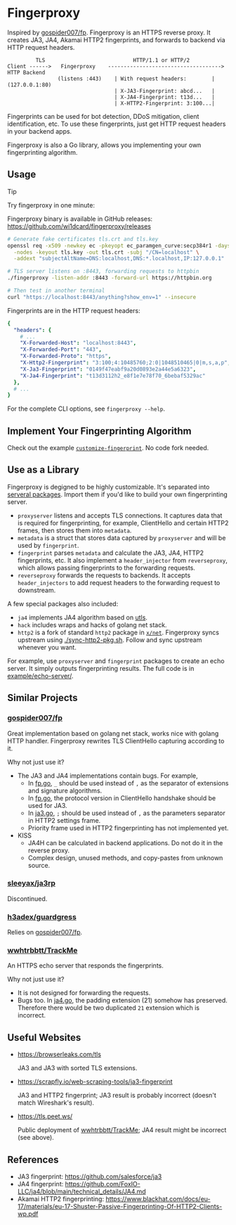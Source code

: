 # Fingerproxy

Inspired by [gospider007/fp](https://github.com/gospider007/fp). Fingerproxy is an HTTPS reverse proxy. It creates JA3, JA4, Akamai HTTP2 fingerprints, and forwards to backend via HTTP request headers.

```
         TLS                            HTTP/1.1 or HTTP/2
Client ------>   Fingerproxy    ------------------------------------>  HTTP Backend
                (listens :443)    | With request headers:        |    (127.0.0.1:80)
                                  | X-JA3-Fingerprint: abcd...   |
                                  | X-JA4-Fingerprint: t13d...   |
                                  | X-HTTP2-Fingerprint: 3:100...|
```

Fingerprints can be used for bot detection, DDoS mitigation, client identification, etc. To use these fingerprints, just get HTTP request headers in your backend apps.

Fingerproxy is also a Go library, allows you implementing your own fingerprinting algorithm.

## Usage

> [!TIP]
> Try fingerproxy in one minute:

Fingerproxy binary is available in GitHub releases: https://github.com/wi1dcard/fingerproxy/releases

```bash
# Generate fake certificates tls.crt and tls.key
openssl req -x509 -newkey ec -pkeyopt ec_paramgen_curve:secp384r1 -days 3650 \
  -nodes -keyout tls.key -out tls.crt -subj "/CN=localhost" \
  -addext "subjectAltName=DNS:localhost,DNS:*.localhost,IP:127.0.0.1"

# TLS server listens on :8443, forwarding requests to httpbin
./fingerproxy -listen-addr :8443 -forward-url https://httpbin.org

# Then test in another terminal
curl "https://localhost:8443/anything?show_env=1" --insecure
```

Fingerprints are in the HTTP request headers:

```yaml
{
  "headers": {
    # ...
    "X-Forwarded-Host": "localhost:8443",
    "X-Forwarded-Port": "443",
    "X-Forwarded-Proto": "https",
    "X-Http2-Fingerprint": "3:100;4:10485760;2:0|1048510465|0|m,s,a,p",
    "X-Ja3-Fingerprint": "0149f47eabf9a20d0893e2a44e5a6323",
    "X-Ja4-Fingerprint": "t13d3112h2_e8f1e7e78f70_6bebaf5329ac"
  },
  # ...
}
```

For the complete CLI options, see `fingerproxy --help`.

## Implement Your Fingerprinting Algorithm

Check out the example [`customize-fingerprint`](example/customize-fingerprint/). No code fork needed.

## Use as a Library

Fingerproxy is degigned to be highly customizable. It's separated into [serveral packages](pkg/). Import them if you'd like to build your own fingerprinting server.

- `proxyserver` listens and accepts TLS connections. It captures data that is required for fingerprinting, for example, ClientHello and certain HTTP2 frames, then stores them into `metadata`.
- `metadata` is a struct that stores data captured by `proxyserver` and will be used by `fingerprint`.
- `fingerprint` parses `metadata` and calculate the JA3, JA4, HTTP2 fingerprints, etc. It also implement a `header_injector` from `reverseproxy`, which allows passing fingerprints to the forwarding requests.
- `reverseproxy` forwards the requests to backends. It accepts `header_injectors` to add request headers to the forwarding request to downstream.

A few special packages also included:

- `ja4` implements JA4 algorithm based on [utls](https://github.com/refraction-networking/utls).
- `hack` includes wraps and hacks of golang net stack.
- `http2` is a fork of standard `http2` package in [`x/net`](https://github.com/golang/net/tree/master/http2). Fingerproxy syncs upstream using [./sync-http2-pkg.sh](./sync-http2-pkg.sh). Follow and sync upstream whenever you want.

For example, use `proxyserver` and `fingerprint` packages to create an echo server. It simply outputs fingerprinting results. The full code is in [example/echo-server/](example/echo-server/).

## Similar Projects

### [gospider007/fp](https://github.com/gospider007/fp)

Great implementation based on golang net stack, works nice with golang HTTP handler. Fingerproxy rewrites TLS ClientHello capturing according to it.

Why not just use it?

- The JA3 and JA4 implementations contain bugs. For example,
  - In [fp.go](https://github.com/gospider007/ja3/blob/a58a93a771b99909e859ead9a9492015dd916947/fp.go#L337), `_` should be used instead of `,` as the separator of extensions and signature algorithms.
  - In [fp.go](https://github.com/gospider007/ja3/blob/a58a93a771b99909e859ead9a9492015dd916947/fp.go#L80), the protocol version in ClientHello handshake should be used for JA3.
  - In [ja3.go](https://github.com/gospider007/ja3/blob/a58a93a771b99909e859ead9a9492015dd916947/ja3.go#L769), `;` should be used instead of `,` as the parameters separator in HTTP2 settings frame.
  - Priority frame used in HTTP2 fingerprinting has not implemented yet.
- KISS
  - JA4H can be calculated in backend applications. Do not do it in the reverse proxy.
  - Complex design, unused methods, and copy-pastes from unknown source.

### [sleeyax/ja3rp](https://github.com/sleeyax/ja3rp)

Discontinued.

### [h3adex/guardgress](https://github.com/h3adex/guardgress)

Relies on [gospider007/fp](https://github.com/gospider007/fp).

### [wwhtrbbtt/TrackMe](https://github.com/wwhtrbbtt/TrackMe)

An HTTPS echo server that responds the fingerprints.

Why not just use it?

- It is not designed for forwarding the requests.
- Bugs too. In [ja4.go](https://github.com/wwhtrbbtt/TrackMe/blob/41b7933efe9ea364ade88ac6ea0e79a7b0203227/ja4.go#L85), the padding extension (21) somehow has preserved. Therefore there would be two duplicated `21` extension which is incorrect.

## Useful Websites

- <https://browserleaks.com/tls>

  JA3 and JA3 with sorted TLS extensions.

- <https://scrapfly.io/web-scraping-tools/ja3-fingerprint>

  JA3 and HTTP2 fingerprint; JA3 result is probably incorrect (doesn't match Wireshark's result).

- <https://tls.peet.ws/>

  Public deployment of [wwhtrbbtt/TrackMe](https://github.com/wwhtrbbtt/TrackMe); JA4 result might be incorrect (see above).

## References

- JA3 fingerprint: <https://github.com/salesforce/ja3>
- JA4 fingerprint: <https://github.com/FoxIO-LLC/ja4/blob/main/technical_details/JA4.md>
- Akamai HTTP2 fingerprinting: <https://www.blackhat.com/docs/eu-17/materials/eu-17-Shuster-Passive-Fingerprinting-Of-HTTP2-Clients-wp.pdf>
